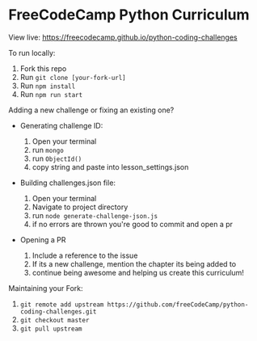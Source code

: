 FreeCodeCamp Python Curriculum
=============

View live: https://freecodecamp.github.io/python-coding-challenges

To run locally:
1. Fork this repo
2. Run `git clone [your-fork-url]`
3. Run `npm install`
4. Run `npm run start`

Adding a new challenge or fixing an existing one?

- Generating challenge ID:
  1. Open your terminal
  2. run `mongo`
  3. run `ObjectId()`
  4. copy string and paste into lesson_settings.json

- Building challenges.json file:
  1. Open your terminal
  2. Navigate to project directory
  3. run `node generate-challenge-json.js`
  4. if no errors are thrown you're good to commit and open a pr

- Opening a PR
  1. Include a reference to the issue
  2. If its a new challenge, mention the chapter its being added to
  3. continue being awesome and helping us create this curriculum!


Maintaining your Fork:
  1. `git remote add upstream https://github.com/freeCodeCamp/python-coding-challenges.git`
  2. `git checkout master`
  3. `git pull upstream`
